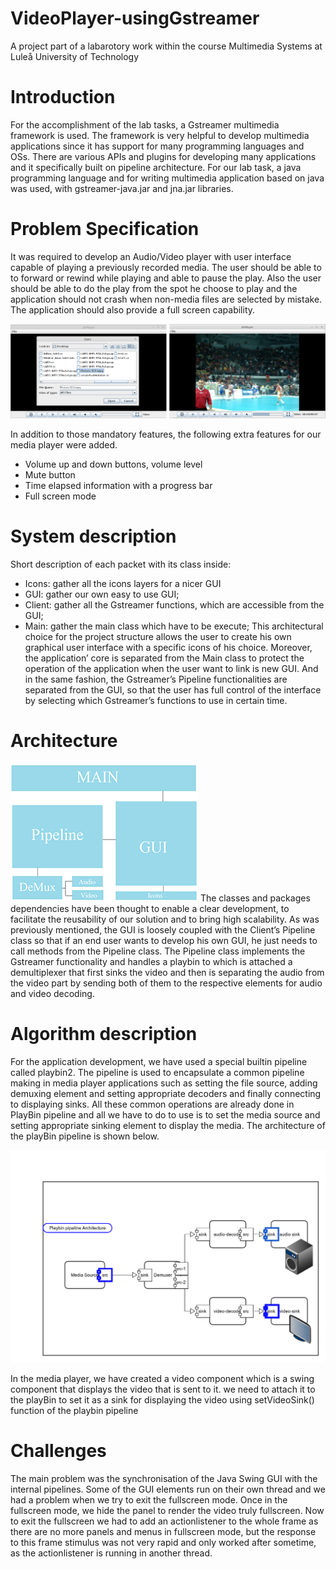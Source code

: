 # VideoPlayer-usingGstreamer
A project part of a labarotory work within the course Multimedia Systems at Luleå University of Technology

# Introduction
For the accomplishment of the lab tasks, a Gstreamer multimedia framework is used. The framework is very helpful to develop multimedia applications since it has support for many programming languages and OSs. There are various APIs and plugins for developing many applications and it specifically built on pipeline architecture. For our lab task, a java programming language and for writing multimedia application based on java was used, with gstreamer-java.jar and jna.jar libraries.

# Problem Specification
It was required to develop an Audio/Video player with user interface capable of playing a previously recorded media. The user should be able to to forward or rewind while playing and able to pause the play. Also the user should be able to do the play from the spot he choose to play and the application should not crash when non-media files are selected by mistake. The application should also provide a full screen capability.

![alt tag](https://github.com/dimcey/VideoPlayer-usingGstreamer/blob/master/GUI.png)

In addition to those mandatory features, the following extra features for our media player were added.
- Volume up and down buttons, volume level
- Mute button
- Time elapsed information with a progress bar
- Full screen mode

# System description
Short description of each packet with its class inside:
- Icons: gather all the icons layers for a nicer GUI
- GUI: gather our own easy to use GUI;
- Client: gather all the Gstreamer functions, which are accessible from the GUI;
- Main: gather the main class which have to be execute;
This architectural choice for the project structure allows the user to create his own graphical user interface with a specific icons of his choice. Moreover, the application’ core is separated from the Main class to protect the operation of the application when the user want to link is new GUI. And in the same fashion, the Gstreamer’s Pipeline functionalities are separated from the GUI, so that the user has full control of the interface by selecting which Gstreamer’s functions to use in certain time.

# Architecture
![alt tag](https://github.com/dimcey/VideoPlayer-usingGstreamer/blob/master/Architecture.png)
The classes and packages dependencies have been thought to enable a clear development, to facilitate the reusability of our solution and to bring high scalability. As was previously mentioned, the GUI is loosely coupled with the Client’s Pipeline class so that if an end user wants to develop his own GUI, he just needs to call methods from the Pipeline class. The Pipeline class implements the Gstreamer functionality and handles a playbin to which is attached a demultiplexer that first sinks the video and then is separating the audio from the video part by sending both of them to the respective elements for audio and video decoding.

# Algorithm description
For the application development, we have used a special builtin pipeline called playbin2. The pipeline is used to encapsulate a common pipeline making in media player applications such as setting the file source, adding demuxing element and setting appropriate decoders and finally connecting to displaying sinks. All these common operations are already done in PlayBin pipeline and all we have to do to use is to set the media source and setting appropriate sinking element to display the media. The architecture of the playBin pipeline is shown below.

![alt tag](https://github.com/dimcey/VideoPlayer-usingGstreamer/blob/master/playbin.png)

In the media player, we have created a video component which is a swing component that displays the video that is sent to it. we need to attach it to the playBin to set it as a sink for displaying the video using setVideoSink() function of the playbin pipeline

# Challenges
The main problem was the synchronisation of the Java Swing GUI with the internal pipelines. Some of the GUI elements run on their own thread and we had a problem when we try to exit the fullscreen mode. Once in the fullscreen mode, we hide the panel to render the video truly fullscreen. Now to exit the fullscreen we had to add an actionlistener to the whole frame as there are no more panels and menus in fullscreen mode, but the response to this frame stimulus was not very rapid and only worked after sometime, as the actionlistener is running in another thread. 

